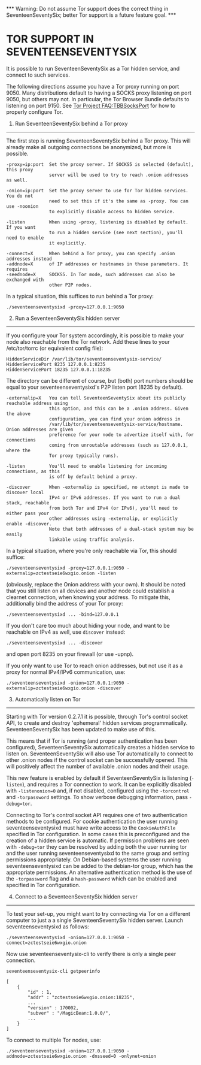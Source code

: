 *** Warning: Do not assume Tor support does the correct thing in SeventeenSeventySix; better Tor support is a future feature goal. ***

TOR SUPPORT IN SEVENTEENSEVENTYSIX
====================

It is possible to run SeventeenSeventySix as a Tor hidden service, and connect to such services.

The following directions assume you have a Tor proxy running on port 9050. Many distributions default to having a SOCKS proxy listening on port 9050, but others may not. In particular, the Tor Browser Bundle defaults to listening on port 9150. See [Tor Project FAQ:TBBSocksPort](https://www.torproject.org/docs/faq.html.en#TBBSocksPort) for how to properly
configure Tor.


1. Run SeventeenSeventySix behind a Tor proxy
-------------------------------

The first step is running SeventeenSeventySix behind a Tor proxy. This will already make all
outgoing connections be anonymized, but more is possible.

	-proxy=ip:port  Set the proxy server. If SOCKS5 is selected (default), this proxy
	                server will be used to try to reach .onion addresses as well.

	-onion=ip:port  Set the proxy server to use for Tor hidden services. You do not
	                need to set this if it's the same as -proxy. You can use -noonion
	                to explicitly disable access to hidden service.

	-listen         When using -proxy, listening is disabled by default. If you want
	                to run a hidden service (see next section), you'll need to enable
	                it explicitly.

	-connect=X      When behind a Tor proxy, you can specify .onion addresses instead
	-addnode=X      of IP addresses or hostnames in these parameters. It requires
	-seednode=X     SOCKS5. In Tor mode, such addresses can also be exchanged with
	                other P2P nodes.

In a typical situation, this suffices to run behind a Tor proxy:

	./seventeenseventysixd -proxy=127.0.0.1:9050


2. Run a SeventeenSeventySix hidden server
----------------------------

If you configure your Tor system accordingly, it is possible to make your node also
reachable from the Tor network. Add these lines to your /etc/tor/torrc (or equivalent
config file):

	HiddenServiceDir /var/lib/tor/seventeenseventysix-service/
	HiddenServicePort 8235 127.0.0.1:8235
	HiddenServicePort 18235 127.0.0.1:18235

The directory can be different of course, but (both) port numbers should be equal to
your seventeenseventysixd's P2P listen port (8235 by default).

	-externalip=X   You can tell SeventeenSeventySix about its publicly reachable address using
	                this option, and this can be a .onion address. Given the above
	                configuration, you can find your onion address in
	                /var/lib/tor/seventeenseventysix-service/hostname. Onion addresses are given
	                preference for your node to advertize itself with, for connections
	                coming from unroutable addresses (such as 127.0.0.1, where the
	                Tor proxy typically runs).

	-listen         You'll need to enable listening for incoming connections, as this
	                is off by default behind a proxy.

	-discover       When -externalip is specified, no attempt is made to discover local
	                IPv4 or IPv6 addresses. If you want to run a dual stack, reachable
	                from both Tor and IPv4 (or IPv6), you'll need to either pass your
	                other addresses using -externalip, or explicitly enable -discover.
	                Note that both addresses of a dual-stack system may be easily
	                linkable using traffic analysis.

In a typical situation, where you're only reachable via Tor, this should suffice:

	./seventeenseventysixd -proxy=127.0.0.1:9050 -externalip=zctestseie6wxgio.onion -listen

(obviously, replace the Onion address with your own). It should be noted that you still
listen on all devices and another node could establish a clearnet connection, when knowing
your address. To mitigate this, additionally bind the address of your Tor proxy:

	./seventeenseventysixd ... -bind=127.0.0.1

If you don't care too much about hiding your node, and want to be reachable on IPv4
as well, use `discover` instead:

	./seventeenseventysixd ... -discover

and open port 8235 on your firewall (or use -upnp).

If you only want to use Tor to reach onion addresses, but not use it as a proxy
for normal IPv4/IPv6 communication, use:

	./seventeenseventysixd -onion=127.0.0.1:9050 -externalip=zctestseie6wxgio.onion -discover


3. Automatically listen on Tor
--------------------------------

Starting with Tor version 0.2.7.1 it is possible, through Tor's control socket
API, to create and destroy 'ephemeral' hidden services programmatically.
SeventeenSeventySix has been updated to make use of this.

This means that if Tor is running (and proper authentication has been configured),
SeventeenSeventySix automatically creates a hidden service to listen on. SeventeenSeventySix will also use Tor
automatically to connect to other .onion nodes if the control socket can be
successfully opened. This will positively affect the number of available .onion
nodes and their usage.

This new feature is enabled by default if SeventeenSeventySix is listening (`-listen`), and
requires a Tor connection to work. It can be explicitly disabled with `-listenonion=0`
and, if not disabled, configured using the `-torcontrol` and `-torpassword` settings.
To show verbose debugging information, pass `-debug=tor`.

Connecting to Tor's control socket API requires one of two authentication methods to be 
configured. For cookie authentication the user running seventeenseventysixd must have write access 
to the `CookieAuthFile` specified in Tor configuration. In some cases this is 
preconfigured and the creation of a hidden service is automatic. If permission problems 
are seen with `-debug=tor` they can be resolved by adding both the user running tor and 
the user running seventeenseventysixd to the same group and setting permissions appropriately. On 
Debian-based systems the user running seventeenseventysixd can be added to the debian-tor group, 
which has the appropriate permissions. An alternative authentication method is the use 
of the `-torpassword` flag and a `hash-password` which can be enabled and specified in 
Tor configuration.


4. Connect to a SeventeenSeventySix hidden server
-----------------------------------

To test your set-up, you might want to try connecting via Tor on a different computer to just a
a single SeventeenSeventySix hidden server. Launch seventeenseventysixd as follows:

	./seventeenseventysixd -onion=127.0.0.1:9050 -connect=zctestseie6wxgio.onion

Now use seventeenseventysix-cli to verify there is only a single peer connection.

	seventeenseventysix-cli getpeerinfo

	[
	    {
	        "id" : 1,
	        "addr" : "zctestseie6wxgio.onion:18235",
	        ...
	        "version" : 170002,
	        "subver" : "/MagicBean:1.0.0/",
	        ...
	    }
	]

To connect to multiple Tor nodes, use:

	./seventeenseventysixd -onion=127.0.0.1:9050 -addnode=zctestseie6wxgio.onion -dnsseed=0 -onlynet=onion
